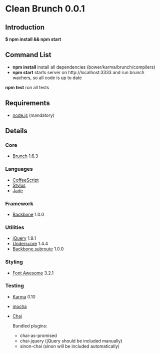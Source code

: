 Clean Brunch 0.0.1
==================

Introduction
------------
**$ npm install && npm start**

Command List
------------
* **npm install** install all dependencies (bower/karma/brunch/compilers)
* **npm start** starts server on http://localhost:3333 and run brunch wachers, so all code is up to date

**npm test** run all tests

Requirements
------------

 * [node.js](http://nodejs.org) (mandatory)

Details
-------

### Core

 * [Brunch](http://brunch.io) 1.6.3

### Languages

 * [CoffeeScript](http://coffeescript.org/)
 * [Stylus](http://learnboost.github.com/stylus/)
 * [Jade](http://jade-lang.com/)

### Framework

 * [Backbone](http://backbonejs.org) 1.0.0

### Utilities

 * [jQuery](http://jquery.com) 1.9.1
 * [Underscore](http://underscorejs.org) 1.4.4
 * [Backbone.subroute](https://github.com/ModelN/backbone.subroute) 1.0.0



### Styling
 * [Font Awesome](http://fortawesome.github.com/Font-Awesome/) 3.2.1

### Testing
  * [Karma](http://karma-runner.github.io/0.10/index.html) 0.10
  * [mocha](http://visionmedia.github.io/mocha/)
  * [Chai](http://chaijs.com/)

    Bundled plugins:
    * chai-as-promised
    * chai-jquery (jQuery should be included manually)
    * sinon-chai (sinon will be included automatically)
